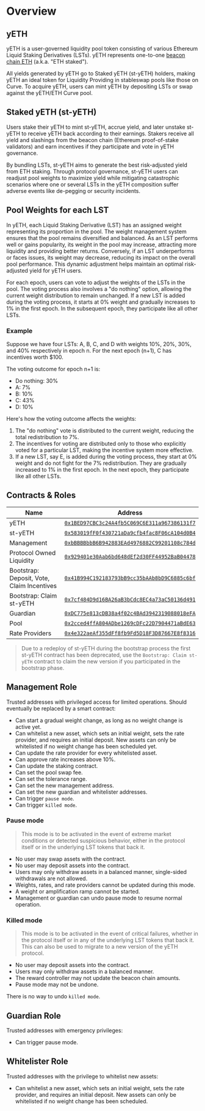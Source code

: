 # Overview

## yETH

yETH is a user-governed liquidity pool token consisting of various Ethereum Liquid Staking Derivatives (LSTs). yETH represents one-to-one [beacon chain ETH](https://ethereum.org/en/upgrades/beacon-chain/) (a.k.a. "ETH staked").

All yields generated by yETH go to Staked yETH (st-yETH) holders, making yETH an ideal token for Liquidity Providing in stableswap pools like those on Curve. To acquire yETH, users can mint yETH by depositing LSTs or swap against the yETH/ETH Curve pool.

## Staked yETH (st-yETH)

Users stake their yETH to mint st-yETH, accrue yield, and later unstake st-yETH to receive yETH back according to their earnings. Stakers receive all yield and slashings from the beacon chain (Ethereum proof-of-stake validators) and earn incentives if they participate and vote in yETH governance.

By bundling LSTs, st-yETH aims to generate the best risk-adjusted yield from ETH staking. Through protocol governance, st-yETH users can readjust pool weights to maximize yield while mitigating catastrophic scenarios where one or several LSTs in the yETH composition suffer adverse events like de-pegging or security incidents.

## Pool Weights for each LST

In yETH, each Liquid Staking Derivative (LST) has an assigned weight representing its proportion in the pool. The weight management system ensures that the pool remains diversified and balanced. As an LST performs well or gains popularity, its weight in the pool may increase, attracting more liquidity and providing better returns. Conversely, if an LST underperforms or faces issues, its weight may decrease, reducing its impact on the overall pool performance. This dynamic adjustment helps maintain an optimal risk-adjusted yield for yETH users.

For each epoch, users can vote to adjust the weights of the LSTs in the pool. The voting process also involves a "do nothing" option, allowing the current weight distribution to remain unchanged. If a new LST is added during the voting process, it starts at 0% weight and gradually increases to 1% in the first epoch. In the subsequent epoch, they participate like all other LSTs.

### Example

Suppose we have four LSTs: A, B, C, and D with weights 10%, 20%, 30%, and 40% respectively in epoch n. For the next epoch (n+1), C has incentives worth $100.

The voting outcome for epoch n+1 is:

- Do nothing: 30%
- A: 7%
- B: 10%
- C: 43%
- D: 10%

Here's how the voting outcome affects the weights:

1. The "do nothing" vote is distributed to the current weight, reducing the total redistribution to 7%.
2. The incentives for voting are distributed only to those who explicitly voted for a particular LST, making the incentive system more effective.
3. If a new LST, say E, is added during the voting process, they start at 0% weight and do not fight for the 7% redistribution. They are gradually increased to 1% in the first epoch. In the next epoch, they participate like all other LSTs.

## Contracts & Roles

| Name                                             | Address                             |
|--------------------------------------------------|-------------------------------------|
| yETH                                             | [`0x1BED97CBC3c24A4fb5C069C6E311a967386131f7`](https://etherscan.io/address/0x1BED97CBC3c24A4fb5C069C6E311a967386131f7) |
| st-yETH                                          | [`0x583019fF0f430721aDa9cfb4fac8F06cA104d0B4`](https://etherscan.io/address/0x583019fF0f430721aDa9cfb4fac8F06cA104d0B4) |
| Management                                       | [`0xbBBBBbbB6B942883EAd4976882C99201108c784d`](https://etherscan.io/address/0xbBBBBbbB6B942883EAd4976882C99201108c784d) |
| Protocol Owned Liquidity                         | [`0x929401e30Aab6bd648dEf2d30FF44952BaB04478`](https://etherscan.io/address/0x929401e30Aab6bd648dEf2d30FF44952BaB04478) |
| Bootstrap: Deposit, Vote, Claim Incentives       | [`0x41B994C192183793bB9cc35bAAb8bD9C6885c6bf`](https://etherscan.io/address/0x41B994C192183793bB9cc35bAAb8bD9C6885c6bf) |
| Bootstrap: Claim st-yETH                         | [`0x7cf484D9d16BA26aB3bCdc8EC4a73aC50136d491`](https://etherscan.io/address/0x7cf484D9d16BA26aB3bCdc8EC4a73aC50136d491) |
| Guardian                                         | [`0xDC775e813cDB38a4f02c4BAd3942319088018eFA`](https://etherscan.io/address/0xDC775e813cDB38a4f02c4BAd3942319088018eFA) |
| Pool                                             | [`0x2cced4ffA804ADbe1269cDFc22D7904471aBdE63`](https://etherscan.io/address/0x2cced4ffA804ADbe1269cDFc22D7904471aBdE63) |
| Rate Providers                                   | [`0x4e322aeAf355dFf8fb9Fd5D18F3D87667E8f8316`](https://etherscan.io/address/0x4e322aeAf355dFf8fb9Fd5D18F3D87667E8f8316) |

> Due to a redeploy of st-yETH during the bootstrap process the first st-yETH contract has been deprecated, use the `Bootstrap: Claim st-yETH` contract to claim the new version if you participated in the bootstrap phase.

## Management Role

Trusted addresses with privileged access for limited operations. Should eventually be replaced by a smart contract:

- Can start a gradual weight change, as long as no weight change is active yet.
- Can whitelist a new asset, which sets an initial weight, sets the rate provider, and requires an initial deposit. New assets can only be whitelisted if no weight change has been scheduled yet.
- Can update the rate provider for every whitelisted asset.
- Can approve rate increases above 10%.
- Can update the staking contract.
- Can set the pool swap fee.
- Can set the tolerance range.
- Can set the new management address.
- Can set the new guardian and whitelister addresses.
- Can trigger `pause mode`.
- Can trigger `killed mode`.

### Pause mode

> This mode is to be activated in the event of extreme market conditions or detected suspicious behavior, either in the protocol itself or in the underlying LST tokens that back it.

- No user may swap assets with the contract.
- No user may deposit assets into the contract.
- Users may only withdraw assets in a balanced manner, single-sided withdrawals are not allowed.
- Weights, rates, and rate providers cannot be updated during this mode.
- A weight or amplification ramp cannot be started.
- Management or guardian can undo pause mode to resume normal operation.

### Killed mode

> This mode is to be activated in the event of critical failures, whether in the protocol itself or in any of the underlying LST tokens that back it. This can also be used to migrate to a new version of the yETH protocol.

- No user may deposit assets into the contract.
- Users may only withdraw assets in a balanced manner.
- The reward controller may not update the beacon chain amounts.
- Pause mode may not be undone.

There is no way to undo `killed mode`.

## Guardian Role

Trusted addresses with emergency privileges:

- Can trigger pause mode.

## Whitelister Role

Trusted addresses with the privilege to whitelist new assets:

- Can whitelist a new asset, which sets an initial weight, sets the rate provider, and requires an initial deposit. New assets can only be whitelisted if no weight change has been scheduled.
